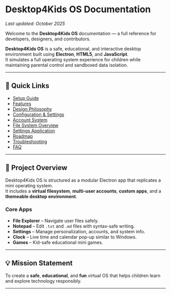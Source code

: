 # Desktop4Kids OS Documentation

_Last updated: October 2025_

Welcome to the **Desktop4Kids OS** documentation — a full reference for developers, designers, and contributors.

**Desktop4Kids OS** is a safe, educational, and interactive desktop environment built using **Electron**, **HTML5**, and **JavaScript**.  
It simulates a full operating system experience for children while maintaining parental control and sandboxed data isolation.

---

## 🚀 Quick Links
- [Setup Guide](setup.md)
- [Features](features.md)
- [Design Philosophy](design.md)
- [Configuration & Settings](configuration.md)
- [Account System](accounts.md)
- [File System Overview](filesystem.md)
- [Settings Application](settings.md)
- [Roadmap](roadmap.md)
- [Troubleshooting](troubleshooting.md)
- [FAQ](faq.md)

---

## 🧩 Project Overview
Desktop4Kids OS is structured as a modular Electron app that replicates a mini operating system.  
It includes a **virtual filesystem**, **multi-user accounts**, **custom apps**, and a **themeable desktop environment**.

### Core Apps
- **File Explorer** – Navigate user files safely.
- **Notepad** – Edit `.txt` and `.md` files with syntax-safe writing.
- **Settings** – Manage personalization, accounts, and system info.
- **Clock** – Live time and calendar pop-up similar to Windows.
- **Games** – Kid-safe educational mini games.

---

## 💡 Mission Statement
To create a **safe**, **educational**, and **fun** virtual OS that helps children learn and explore technology responsibly.

---
